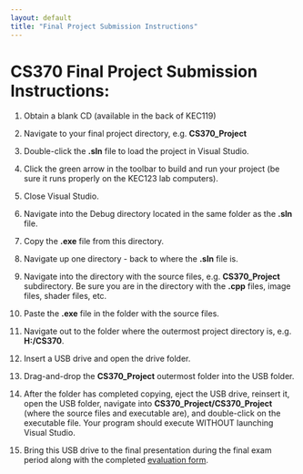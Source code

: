 ```yaml
---
layout: default
title: "Final Project Submission Instructions"
---
```


CS370 Final Project Submission Instructions:
============================================

1. Obtain a blank CD (available in the back of KEC119)

2. Navigate to your final project directory, e.g. **CS370_Project**

3. Double-click the **.sln** file to load the project in Visual Studio.

4. Click the green arrow in the toolbar to build and run your project (be sure it runs properly on the KEC123 lab computers).

5. Close Visual Studio.

6. Navigate into the Debug directory located in the same folder as the **.sln** file.

7. Copy the **.exe** file from this directory.

8. Navigate up one directory - back to where the **.sln** file is.

9. Navigate into the directory with the source files, e.g. **CS370_Project** subdirectory. Be sure you are in the directory with the **.cpp** files, image files, shader files, etc.

10. Paste the **.exe** file in the folder with the source files.

11. Navigate out to the folder where the outermost project directory is, e.g. **H:/CS370**.

12. Insert a USB drive and open the drive folder.

13. Drag-and-drop the **CS370_Project** outermost folder into the USB folder.

14. After the folder has completed copying, eject the USB drive, reinsert it, open the USB folder, navigate into **CS370_Project/CS370_Project** (where the source files and executable are), and double-click on the executable file. Your program should execute WITHOUT launching Visual Studio.

15. Bring this USB drive to the final presentation during the final exam period along with the completed [evaluation form](CS370_Final_Project_eval.docx).